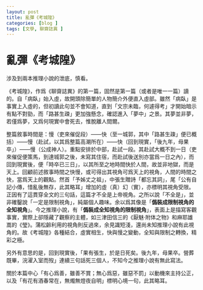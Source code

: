 ```yaml
---
layout: post
title: 亂彈《考城隍》
categories: [blog ]
tags: [文學, 聊齋誌異 ]
---
```


# 亂彈《考城隍》

涉及到兩本推理小說的泄底，慎看。

《考城隍》，作爲《聊齋誌異》的第一篇，固然是第一篇（或者是唯一一篇）讀的。自「病臥」始入虛，故開頭除簡單的人物簡介外便直入虛部。雖然「病臥」是事實上入虛的，但初讀此句並不會知道，直到「文宗未臨，何遽得考」才開始暗示有點不對勁，而「路甚生疎」更加強懸念，確認進入「夢中」之景。其夢並非夢，若僅爲夢，又爲何現實中會死去，惟脫離人間爾。

整篇敘事時間是：慢（吏來催促段）——快（至一城郭，其中「路甚生疎」便已概括）——慢（赴試，以其爲整篇高潮所在）——快（回到現實，「後九年，母果卒」）——慢（公成神人）。重點安排於中部，赴試一段。其赴試大概不到一日（吏來催促便策馬，到達城郭之後，未寫其住宿，而赴試後送別亦當爲一日之內），而回到現實後，便「時卒已三日」，以其所至之地時間快於人間，故並非地獄，而是天上。回顧前述敘事時間之快慢，或可得出其視角可爲天上的視角，人間的時間之快，當爲天上的觀點。然首「予姊丈之祖」，中張生贈詩「都忘其詞」，尾「公有自記小傳，惜亂後無存，此其略耳」增加的虛（真）幻（實），亦標明其視角受限。正因有了這貫穿全文的三句話，這篇才不全是上帝視角。之所以說「不全是」，並非確鑿說「一定是限制視角」，純屬個人趣味。余以爲其像是「**僞裝成限制視角的全知視角**」。今之推理小說，有「**僞裝成全知視角的限制視角**」，表面上是描寫客觀事實，實際上卻隱藏了觀察的主體，如三津田信三的《厭魅·附体之物》和麻耶雄嵩的《瑩》。蒲松齡利用的視角則反過來，余見識短淺，還尚未知推理小說有此視角的。故《考城隍》各種結合，虛實相生，快與慢之變動，全知與限制之轉換，精彩之極。

另外有意思的是，回到現實後，「果有張生，於是日死矣。後九年，母果卒。營葬既畢，浣濯入室而歿」連續三句話死三個人，不知今之推理小說有無此寫法。

關於本篇中心「有心爲善，雖善不賞；無心爲惡，雖惡不罰」以動機來主持公正，以及「有花有酒春常在，無燭無燈夜自明」標明心境一句，此其略耳。
